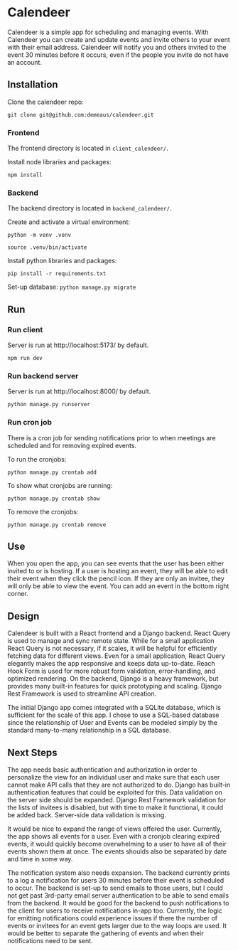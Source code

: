 # Calendeer
Calendeer is a simple app for scheduling and managing events. With Calendeer you can create and update events and invite others to your event with their email address. Calendeer will notify you and others invited to the event 30 minutes before it occurs, even if the people you invite do not have an account.

## Installation
Clone the calendeer repo:

`git clone git@github.com:demeaus/calendeer.git`

### Frontend
The frontend directory is located in `client_calendeer/`.

Install node libraries and packages:

`npm install`

### Backend
The backend directory is located in `backend_calendeer/`.

Create and activate a virtual environment:

`python -m venv .venv`

`source .venv/bin/activate`

Install python libraries and packages:

`pip install -r requirements.txt`

Set-up database:
`python manage.py migrate`

## Run

### Run client
Server is run at http://localhost:5173/ by default.

`npm run dev`

### Run backend server
Server is run at http://localhost:8000/ by default.

`python manage.py runserver`

### Run cron job
There is a cron job for sending notifications prior to when meetings are scheduled and for removing expired events.

To run the cronjobs:

`python manage.py crontab add`

To show what cronjobs are running:

`python manage.py crontab show`

To remove the cronjobs:

`python manage.py crontab remove`

## Use
When you open the app, you can see events that the user has been either invited to or is hosting. If a user is hosting an event, they will be able to edit their event when they click the pencil icon. If they are only an invitee, they will only be able to view the event. You can add an event in the bottom right corner. 


## Design
Calendeer is built with a React frontend and a Django backend. React Query is used to manage and sync remote state. While for a small application React Query is not necessary, if it scales, it will be helpful for efficiently fetching data for different views. Even for a small application, React Query elegantly makes the app responsive and keeps data up-to-date. Reach Hook Form is used for more robust form validation, error-handling, and optimized rendering. On the backend, Django is a heavy framework, but provides many built-in features for quick prototyping and scaling. Django Rest Framework is used to streamline API creation. 

The initial Django app comes integrated with a SQLite database, which is sufficient for the scale of this app. I chose to use a SQL-based database since the relationship of User and Events can be modeled simply by the standard many-to-many relationship in a SQL database. 

## Next Steps
The app needs basic authentication and authorization in order to personalize the view for an individual user and make sure that each user cannot make API calls that they are not authorized to do. Django has built-in authentication features that could be exploited for this. Data validation on the server side should be expanded. Django Rest Framework validation for the lists of invitees is disabled, but with time to make it functional, it could be added back. Server-side data validation is missing.

It would be nice to expand the range of views offered the user. Currently, the app shows all events for a user. Even with a cronjob clearing expired events, it would quickly become overwhelming to a user to have all of their events shown them at once. The events shoulds also be separated by date and time in some way.

The notification system also needs expansion. The backend currently prints to a log a notification for users 30 minutes before their event is scheduled to occur. The backend is set-up to send emails to those users, but I could not get past 3rd-party email server authentication to be able to send emails from the backend. It would be good for the backend to push notifications to the client for users to receive notifications in-app too. Currently, the logic for emitting notifications could experience issues if there the number of events or invitees for an event gets larger due to the way loops are used. It would be better to separate the gathering of events and when their notifications need to be sent.
